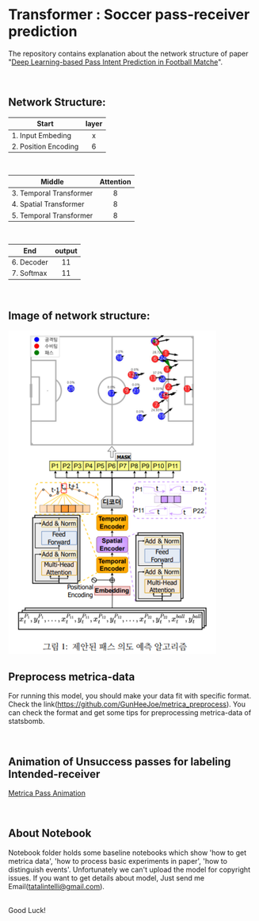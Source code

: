 # Transformer : Soccer pass-receiver prediction

The repository contains explanation about the network structure of paper "[Deep Learning-based Pass Intent Prediction in Football Matche](https://www.dbpia.co.kr/pdf/pdfView.do?nodeId=NODE11862501)".  


<br>

## Network Structure:  

| Start        | layer           |
| ------------- |:-------------:|
| 1. Input Embeding    | x           |
| 2. Position Encoding| 6     |

<br>
 
| Middle        | Attention           |
| ------------- |:-------------:|
| 3. Temporal Transformer | 8     |
| 4. Spatial Transformer | 8      |
| 5. Temporal Transformer | 8      |

<br>

| End        | output           |
| ------------- |:-------------:|
| 6. Decoder | 11      |
| 7. Softmax | 11      |

<br>

## Image of network structure:  

<img src=./images/pass_intention_algorithm.png alt="drawing" width="420"/>

<br>

## Preprocess metrica-data
For running this model, you should make your data fit with specific format. <br>
Check the link(https://github.com/GunHeeJoe/metrica_preprocess). You can check the format and get some tips for preprocessing metrica-data of statsbomb.

<br>

## Animation of Unsuccess passes for labeling Intended-receiver

[Metrica Pass Animation](https://drive.google.com/drive/folders/1rKPn8ivr99hSjokezpy_jRRW8u8ZjAZx?usp=sharing)

<br>

## About Notebook

Notebook folder holds some baseline notebooks which show 'how to get metrica data', 'how to process basic experiments in paper', 'how to distinguish events'. Unfortunately we can't upload the model for copyright issues. If you want to get details about model, Just send me Email(tatalintelli@gmail.com).

<br>
Good Luck!
